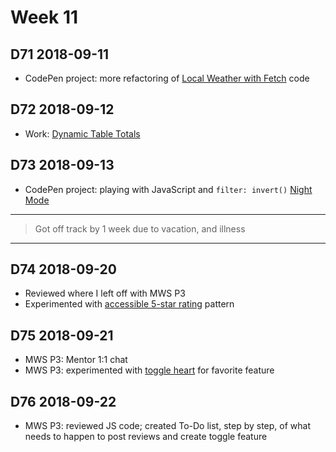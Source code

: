 # Week 11

## D71 2018-09-11

- CodePen project: more refactoring of [Local Weather with Fetch](https://codepen.io/digilou/pen/BOByON) code

## D72 2018-09-12

- Work: [Dynamic Table Totals](https://codepen.io/digilou/pen/ZMoaow)

## D73 2018-09-13

- CodePen project: playing with JavaScript and `filter: invert()` [Night Mode](https://codepen.io/digilou/pen/gxvvwq)


****
> Got off track by 1 week due to vacation, and illness
****


## D74 2018-09-20

- Reviewed where I left off with MWS P3
- Experimented with [accessible 5-star rating](https://codepen.io/digilou/pen/GXeJNg) pattern

## D75 2018-09-21

- MWS P3: Mentor 1:1 chat
- MWS P3: experimented with [toggle heart](https://codepen.io/digilou/pen/RYdyZB) for favorite feature

## D76 2018-09-22

- MWS P3: reviewed JS code; created To-Do list, step by step, of what needs to happen to post reviews and create toggle feature

